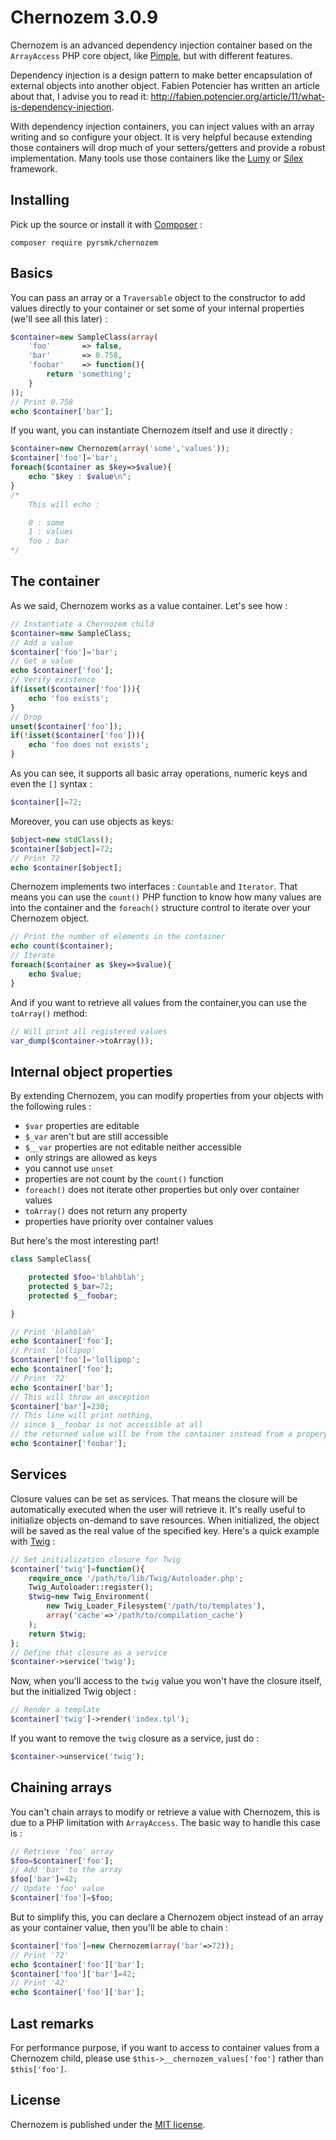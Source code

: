 Chernozem 3.0.9
===============

Chernozem is an advanced dependency injection container based on the `ArrayAccess` PHP core object, like [Pimple](http://pimple.sensiolabs.org/), but with different features.

Dependency injection is a design pattern to make better encapsulation of external objects into another object. Fabien Potencier has written an article about that, I advise you to read it: http://fabien.potencier.org/article/11/what-is-dependency-injection.

With dependency injection containers, you can inject values with an array writing and so configure your object. It is very helpful because extending those containers will drop much of your setters/getters and provide a robust implementation. Many tools use those containers like the [Lumy](https://github.com/pyrsmk/Lumy) or [Silex](http://silex.sensiolabs.org/) framework.

Installing
----------

Pick up the source or install it with [Composer](https://getcomposer.org/) :

```
composer require pyrsmk/chernozem
```

Basics
------

You can pass an array or a `Traversable` object to the constructor to add values directly to your container or set some of your internal properties (we'll see all this later) :

```php
$container=new SampleClass(array(
    'foo'       => false,
    'bar'       => 0.758,
    'foobar'    => function(){
        return 'something';
    }
));
// Print 0.758
echo $container['bar'];
```

If you want, you can instantiate Chernozem itself and use it directly :

```php
$container=new Chernozem(array('some','values'));
$container['foo']='bar';
foreach($container as $key=>$value){
    echo "$key : $value\n";
}
/*
    This will echo :

    0 : some
    1 : values
    foo : bar
*/
```

The container
-------------

As we said, Chernozem works as a value container. Let's see how :

```php
// Instantiate a Chernozem child
$container=new SampleClass;
// Add a value
$container['foo']='bar';
// Get a value
echo $container['foo'];
// Verify existence
if(isset($container['foo'])){
    echo 'foo exists';
}
// Drop
unset($container['foo']);
if(!isset($container['foo'])){
    echo 'foo does not exists';
}
```

As you can see, it supports all basic array operations, numeric keys and even the `[]` syntax :

```php
$container[]=72;
```

Moreover, you can use objects as keys:

```php
$object=new stdClass();
$container[$object]=72;
// Print 72
echo $container[$object];
```

Chernozem implements two interfaces : `Countable` and `Iterator`. That means you can use the `count()` PHP function to know how many values are into the container and the `foreach()` structure control to iterate over your Chernozem object.

```php
// Print the number of elements in the container
echo count($container);
// Iterate
foreach($container as $key=>$value){
    echo $value;
}
```

And if you want to retrieve all values from the container,you can use the `toArray()` method:

```php
// Will print all registered values
var_dump($container->toArray());
```

Internal object properties
--------------------------

By extending Chernozem, you can modify properties from your objects with the following rules :

- `$var` properties are editable
- `$_var` aren't but are still accessible
- `$__var` properties are not editable neither accessible
- only strings are allowed as keys
- you cannot use `unset`
- properties are not count by the `count()` function
- `foreach()` does not iterate other properties but only over container values
- `toArray()` does not return any property
- properties have priority over container values

But here's the most interesting part!

```php
class SampleClass{

    protected $foo='blahblah';
    protected $_bar=72;
    protected $__foobar;

}
```

```php
// Print 'blahblah'
echo $container['foo'];
// Print 'lollipop'
$container['foo']='lollipop';
echo $container['foo'];
// Print '72'
echo $container['bar'];
// This will throw an exception
$container['bar']=230;
// This line will print nothing,
// since $__foobar is not accessible at all
// the returned value will be from the container instead from a propery
echo $container['foobar'];
```

Services
--------

Closure values can be set as services. That means the closure will be automatically executed when the user will retrieve it. It's really useful to initialize objects on-demand to save resources.
When initialized, the object will be saved as the real value of the specified key.  Here's a quick example with [Twig](http://twig.sensiolabs.org) :

```php
// Set initialization closure for Twig
$container['twig']=function(){
    require_once '/path/to/lib/Twig/Autoloader.php';
    Twig_Autoloader::register();
    $twig=new Twig_Environment(
        new Twig_Loader_Filesystem('/path/to/templates'),
        array('cache'=>'/path/to/compilation_cache')
    );
    return $twig;
};
// Define that closure as a service
$container->service('twig');
```

Now, when you'll access to the `twig` value you won't have the closure itself, but the initialized Twig object :

```php
// Render a template
$container['twig']->render('index.tpl');
```

If you want to remove the `twig` closure as a service, just do :

```php
$container->unservice('twig');
```

Chaining arrays
---------------

You can't chain arrays to modify or retrieve a value with Chernozem, this is due to a PHP limitation with `ArrayAccess`. The basic way to handle this case is :

```php
// Retrieve 'foo' array
$foo=$container['foo'];
// Add 'bar' to the array
$foo['bar']=42;
// Update 'foo' value
$container['foo']=$foo;
```

But to simplify this, you can declare a Chernozem object instead of an array as your container value, then you'll be able to chain :

```php
$container['foo']=new Chernozem(array('bar'=>72));
// Print '72'
echo $container['foo']['bar'];
$container['foo']['bar']=42;
// Print '42'
echo $container['foo']['bar'];
```

Last remarks
------------

For performance purpose, if you want to access to container values from a Chernozem child, please use `$this->__chernozem_values['foo']` rather than `$this['foo']`.

License
-------

Chernozem is published under the [MIT license](http://dreamysource.mit-license.org).
